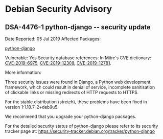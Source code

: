 
Debian Security Advisory
========================


DSA-4476-1 python-django -- security update
-------------------------------------------



Date Reported:
05 Jul 2019
Affected Packages:

[python-django](https://packages.debian.org/src:python-django)

Vulnerable:
Yes
Security database references:
In Mitre's CVE dictionary: [CVE-2019-6975](https://security-tracker.debian.org/tracker/CVE-2019-6975), [CVE-2019-12308](https://security-tracker.debian.org/tracker/CVE-2019-12308), [CVE-2019-12781](https://security-tracker.debian.org/tracker/CVE-2019-12781).  

More information:

Three security issues were found in Django, a Python web development
framework, which could result in denial of service, incomplete
sanitisation of clickable links or missing redirects of HTTP requests
to HTTPS.


For the stable distribution (stretch), these problems have been fixed in
version 1:1.10.7-2+deb9u5.


We recommend that you upgrade your python-django packages.


For the detailed security status of python-django please refer to
its security tracker page at:
<https://security-tracker.debian.org/tracker/python-django>





